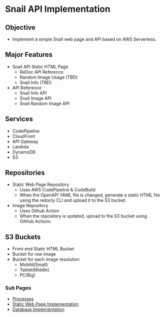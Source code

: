 # Snail API Implementation

## Objective
- Implement a simple Snail web page and API based on AWS Serverless.

## Major Features
- Snail API Static HTML Page
  - ReDoc API Reference
  - Random Image Usage (TBD)
  - Snail Info (TBD)
- API Reference
  - Snail Info API
  - Snail Image API
  - Snail Random Image API

## Services
- CodePipeline
- CloudFront
- API Gateway
- Lambda
- DynamoDB
- S3

## Repositories
- Static Web Page Repository
  - Uses AWS CodePipeline & CodeBuild
  - When the OpenAPI YAML file is changed, generate a static HTML file using the redocly CLI and upload it to the S3 bucket.
- Image Repository
  - Uses Github Action
  - When the repository is updated, upload to the S3 bucket using GitHub Actions.

## S3 Buckets
- Front-end Static HTML Bucket
- Bucket for raw image
- Bucket for each image resolution
  - Mobild(Small)
  - Tablet(Middle)
  - PC(Big)
 
### Sub Pages
- [Processes](process.md)
- [Static Web Page Implementation](web.md)
- [Database Implementation](database.md)
